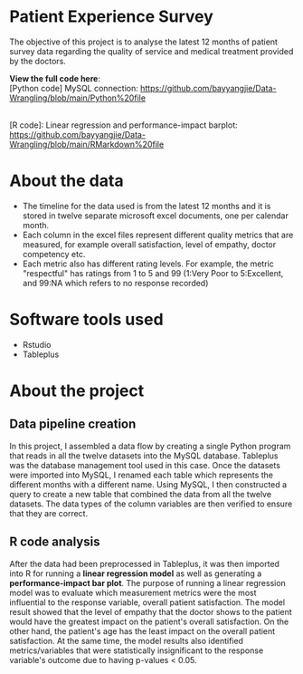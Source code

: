 # Patient Experience Survey 
The objective of this project is to analyse the latest 12 months of patient survey data regarding the quality of service and medical treatment provided by the doctors. <br>

**View the full code here**: <br>
[Python code] 
MySQL connection: https://github.com/bayyangjie/Data-Wrangling/blob/main/Python%20file <br> <br>

[R code]:
Linear regression and performance-impact barplot: https://github.com/bayyangjie/Data-Wrangling/blob/main/RMarkdown%20file

# About the data
* The timeline for the data used is from the latest 12 months and it is stored in twelve separate microsoft excel documents, one per calendar month. 
* Each column in the excel files represent different quality metrics that are measured, for example overall satisfaction, level of empathy, doctor competency etc. 
* Each metric also has different rating levels. For example, the metric "respectful" has ratings from 1 to 5 and 99 (1:Very Poor to 5:Excellent, and 99:NA which refers to no response recorded)

# Software tools used
* Rstudio
* Tableplus



# About the project
## Data pipeline creation
In this project, I assembled a data flow by creating a single Python program that reads in all the twelve datasets into the MySQL database. Tableplus was the database management tool used in this case. Once the datasets were imported into MySQL, I renamed each table which represents the different months with a different name. Using MySQL, I then constructed a query to create a new table that combined the data from all the twelve datasets. The data types of the column variables are then verified to ensure that they are correct. 

## R code analysis
After the data had been preprocessed in Tableplus, it was then imported into R for running a **linear regression model** as well as generating a **performance-impact bar plot**. The purpose of running a linear regression model was to evaluate which measurement metrics were the most influential to the response variable, overall patient satisfaction. The model result showed that the level of empathy that the doctor shows to the patient would have the greatest impact on the patient's overall satisfaction. On the other hand, the patient's age has the least impact on the overall patient satisfaction. At the same time, the model results also identified metrics/variables that were statistically insignificant to the response variable's outcome due to having p-values < 0.05.

# 



